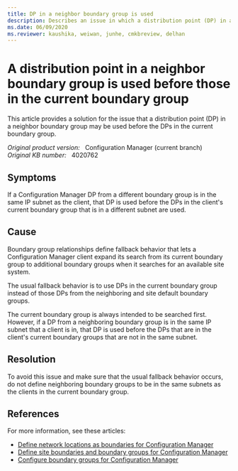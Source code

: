 ```yaml
---
title: DP in a neighbor boundary group is used
description: Describes an issue in which a distribution point (DP) in a neighbor boundary group is used before the DPs in the current boundary group. Provides a resolution.
ms.date: 06/09/2020
ms.reviewer: kaushika, weiwan, junhe, cmkbreview, delhan
---
```

# A distribution point in a neighbor boundary group is used before those in the current boundary group

This article provides a solution for the issue that a distribution point (DP) in a neighbor boundary group may be used before the DPs in the current boundary group.

_Original product version:_ &nbsp; Configuration Manager (current branch)  
_Original KB number:_ &nbsp; 4020762

## Symptoms

If a Configuration Manager DP from a different boundary group is in the same IP subnet as the client, that DP is used before the DPs in the client's current boundary group that is in a different subnet are used.

## Cause

Boundary group relationships define fallback behavior that lets a Configuration Manager client expand its search from its current boundary group to additional boundary groups when it searches for an available site system.

The usual fallback behavior is to use DPs in the current boundary group instead of those DPs from the neighboring and site default boundary groups.

The current boundary group is always intended to be searched first. However, if a DP from a neighboring boundary group is in the same IP subnet that a client is in, that DP is used before the DPs that are in the client's current boundary groups that are not in the same subnet.

## Resolution

To avoid this issue and make sure that the usual fallback behavior occurs, do not define neighboring boundary groups to be in the same subnets as the clients in the current boundary group.

## References

For more information, see these articles:

- [Define network locations as boundaries for Configuration Manager](/mem/configmgr/core/servers/deploy/configure/boundaries)
- [Define site boundaries and boundary groups for Configuration Manager](/mem/configmgr/core/servers/deploy/configure/define-site-boundaries-and-boundary-groups)
- [Configure boundary groups for Configuration Manager](/mem/configmgr/core/servers/deploy/configure/boundary-groups)
